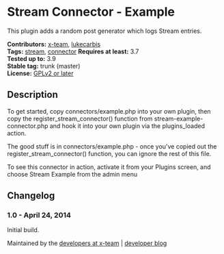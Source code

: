 # Stream Connector - Example

This plugin adds a random post generator which logs Stream entries.

**Contributors:** [x-team](http://profiles.wordpress.org/x-team), [lukecarbis](http://profiles.wordpress.org/lukecarbis)  
**Tags:** [stream](http://wordpress.org/plugins/tags/stream), [connector](http://wordpress.org/plugins/tags/connector)
**Requires at least:** 3.7  
**Tested up to:** 3.9  
**Stable tag:** trunk (master)  
**License:** [GPLv2 or later](http://www.gnu.org/licenses/gpl-2.0.html)  

## Description ##

To get started, copy connectors/example.php into your own plugin, then copy the register_stream_connector() function from stream-example-connector.php and hook it into your own plugin via the plugins_loaded action.

The good stuff is in connectors/example.php - once you've copied out the register_stream_connector() function, you can ignore the rest of this file.

To see this connector in action, activate it from your Plugins screen, and choose Stream Example from the admin menu

## Changelog ##

### 1.0 - April 24, 2014 ###
Initial build.

Maintained by the [developers at x-team](https://www.x-team.com) | [developer blog](https://www.x-team.com/blog/)
